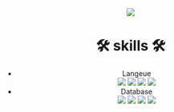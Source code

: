 
<div align="center">

  <img src="https://img.shields.io/badge/{내용}-{배경 색깔}?style={스타일}&logo={로고이름}&logoColor={로고 색깔}"/>

  # 🛠 skills 🛠
  - Langeue <br>
    <img src="https://img.shields.io/badge/JAVA-007396?style=for-the-badge&logo=java&logoColor=white">
    <img src="https://img.shields.io/badge/C-A8B9CC?style=flat-square&logo=Html5&logoColor=white"/>
    <img src="https://img.shields.io/badge/JavaScript-F7DF1E?style=flat-square&logo=Html5&logoColor=white"/>
    <img src="https://img.shields.io/badge/Python-3776AB?style=flat-square&logo=Html5&logoColor=white"/>
  - Database <br>
    <img src="https://img.shields.io/badge/C-A8B9CC?style=Flat&logo=C&logoColor=A8B9CC"/>
    <img src="https://img.shields.io/badge/JAVA-007396?style=for-the-badge&logo=java&logoColor=white">
    <img src="https://img.shields.io/badge/Python-3776AB?style={스타일}&logo=Python&logoColor=3776AB"/>
    <img src="https://img.shields.io/badge/JavaScript-F7DF1E?style={스타일}&logo=JavaScript&logoColor=F7DF1E"/>
  
</div>
